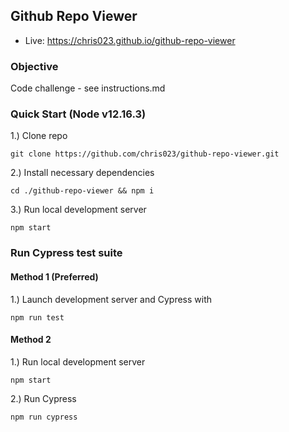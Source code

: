 ## Github Repo Viewer
- Live: https://chris023.github.io/github-repo-viewer

### Objective
Code challenge - see instructions.md

### Quick Start (Node v12.16.3)

1.) Clone repo

    git clone https://github.com/chris023/github-repo-viewer.git

2.) Install necessary dependencies

    cd ./github-repo-viewer && npm i
    
3.) Run local development server

    npm start

### Run Cypress test suite

#### Method 1 (Preferred)

1.) Launch development server and Cypress with 
    
    npm run test
    
#### Method 2

1.) Run local development server

    npm start
    
2.) Run Cypress

    npm run cypress
